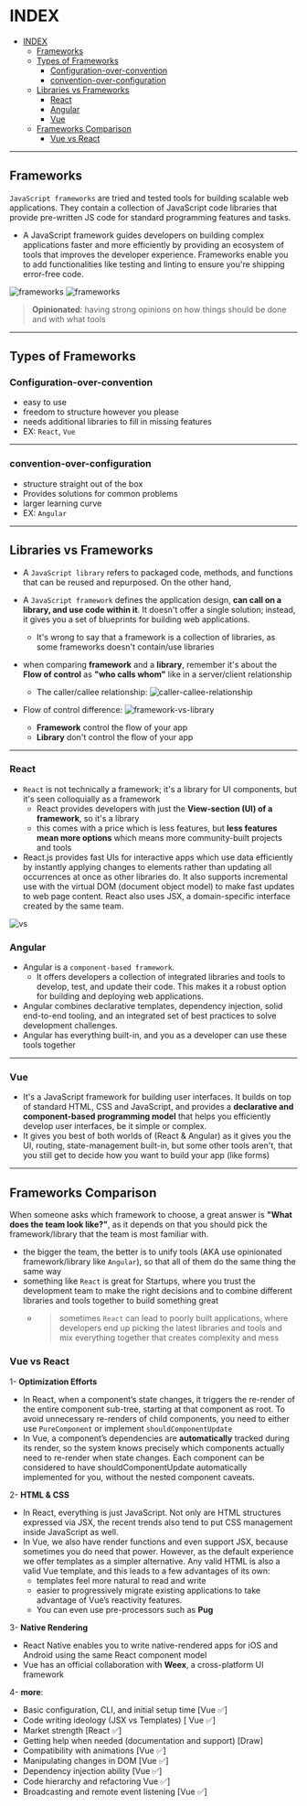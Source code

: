 # INDEX

- [INDEX](#index)
  - [Frameworks](#frameworks)
  - [Types of Frameworks](#types-of-frameworks)
    - [Configuration-over-convention](#configuration-over-convention)
    - [convention-over-configuration](#convention-over-configuration)
  - [Libraries vs Frameworks](#libraries-vs-frameworks)
    - [React](#react)
    - [Angular](#angular)
    - [Vue](#vue)
  - [Frameworks Comparison](#frameworks-comparison)
    - [Vue vs React](#vue-vs-react)

---

## Frameworks

`JavaScript frameworks` are tried and tested tools for building scalable web applications. They contain a collection of JavaScript code libraries that provide pre-written JS code for standard programming features and tasks.

- A JavaScript framework guides developers on building complex applications faster and more efficiently by providing an ecosystem of tools that improves the developer experience. Frameworks enable you to add functionalities like testing and linting to ensure you're shipping error-free code.

![frameworks](./img/frameworks.PNG)
![frameworks](./img/opinionated.PNG)

> **Opinionated**: having strong opinions on how things should be done and with what tools

---

## Types of Frameworks

### Configuration-over-convention

- easy to use
- freedom to structure however you please
- needs additional libraries to fill in missing features
- EX: `React`, `Vue`

---

### convention-over-configuration

- structure straight out of the box
- Provides solutions for common problems
- larger learning curve
- EX: `Angular`

---

## Libraries vs Frameworks

- A `JavaScript library` refers to packaged code, methods, and functions that can be reused and repurposed. On the other hand,
- A `JavaScript framework` defines the application design, **can call on a library, and use code within it**. It doesn't offer a single solution; instead, it gives you a set of blueprints for building web applications.
  - It's wrong to say that a framework is a collection of libraries, as some frameworks doesn't contain/use libraries
- when comparing **framework** and a **library**, remember it's about the **Flow of control** as **"who calls whom"** like in a server/client relationship

  - The caller/callee relationship:
    ![caller-callee-relationship](./img/caller-callee-relationship.png)

- Flow of control difference:
  ![framework-vs-library](./img/framework-vs-library.png)
  - **Framework** control the flow of your app
  - **Library** don't control the flow of your app

---

### React

- `React` is not technically a framework; it's a library for UI components, but it's seen colloquially as a framework
  - React provides developers with just the **View-section (UI) of a framework**, so it's a library
  - this comes with a price which is less features, but **less features mean more options** which means more community-built projects and tools
- React.js provides fast UIs for interactive apps which use data efficiently by instantly applying changes to elements rather than updating all occurrences at once as other libraries do. It also supports incremental use with the virtual DOM (document object model) to make fast updates to web page content. React also uses JSX, a domain-specific interface created by the same team.

![vs](./img/react_vs_Angular.jpeg)

### Angular

- Angular is a `component-based framework`.
  - It offers developers a collection of integrated libraries and tools to develop, test, and update their code. This makes it a robust option for building and deploying web applications.
- Angular combines declarative templates, dependency injection, solid end-to-end tooling, and an integrated set of best practices to solve development challenges.
- Angular has everything built-in, and you as a developer can use these tools together

---

### Vue

- It's a JavaScript framework for building user interfaces. It builds on top of standard HTML, CSS and JavaScript, and provides a **declarative and component-based programming model** that helps you efficiently develop user interfaces, be it simple or complex.
- It gives you best of both worlds of (React & Angular) as it gives you the UI, routing, state-management built-in, but some other tools aren't, that you still get to decide how you want to build your app (like forms)

---

## Frameworks Comparison

When someone asks which framework to choose, a great answer is **"What does the team look like?"**, as it depends on that you should pick the framework/library that the team is most familiar with.

- the bigger the team, the better is to unify tools (AKA use opinionated framework/library like `Angular`), so that all of them do the same thing the same way
- something like `React` is great for Startups, where you trust the development team to make the right decisions and to combine different libraries and tools together to build something great
  - > sometimes `React` can lead to poorly built applications, where developers end up picking the latest libraries and tools and mix everything together that creates complexity and mess

### Vue vs React

1- **Optimization Efforts**

- In React, when a component’s state changes, it triggers the re-render of the entire component sub-tree, starting at that component as root. To avoid unnecessary re-renders of child components, you need to either use `PureComponent` or implement `shouldComponentUpdate`
- In Vue, a component’s dependencies are **automatically** tracked during its render, so the system knows precisely which components actually need to re-render when state changes. Each component can be considered to have shouldComponentUpdate automatically implemented for you, without the nested component caveats.

2- **HTML & CSS**

- In React, everything is just JavaScript. Not only are HTML structures expressed via JSX, the recent trends also tend to put CSS management inside JavaScript as well.
- In Vue, we also have render functions and even support JSX, because sometimes you do need that power. However, as the default experience we offer templates as a simpler alternative. Any valid HTML is also a valid Vue template, and this leads to a few advantages of its own:
  - templates feel more natural to read and write
  - easier to progressively migrate existing applications to take advantage of Vue’s reactivity features.
  - You can even use pre-processors such as **Pug**

3- **Native Rendering**

- React Native enables you to write native-rendered apps for iOS and Android using the same React component model
- Vue has an official collaboration with **Weex**, a cross-platform UI framework

4- **more**:

- Basic configuration, CLI, and initial setup time [Vue ✅]
- Code writing ideology (JSX vs Templates) [ Vue ✅]
- Market strength [React ✅]
- Getting help when needed (documentation and support) [Draw]
- Compatibility with animations [Vue ✅]
- Manipulating changes in DOM [Vue ✅]
- Dependency injection ability [Vue ✅]
- Code hierarchy and refactoring Vue ✅]
- Broadcasting and remote event listening [Vue ✅]
